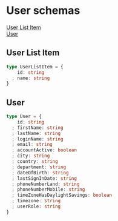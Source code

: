 # User schemas

[User List Item](#user-list-item)  
[User](#user)  

## User List Item

```typescript
type UserListItem = {
    id: string
  ; name: string
}
```

## User

```typescript
type User = {
    id: string
  ; firstName: string
  ; lastName: string
  ; loginName: string
  ; email: string
  ; accountActive: boolean
  ; city: string
  ; country: string
  ; department: string
  ; dateOfBirth: string
  ; lastSignInDate: string
  ; phoneNumberLand: string
  ; phoneNumberMobile: string
  ; timeZoneHasDaylightSavings: boolean
  ; timezone: string
  ; userRole: string
}
```